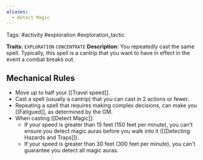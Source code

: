 ```yaml
---
aliases:
  - Detect Magic
---
```

Tags: #activity #exploration #exploration_tactic 

**Traits:** `EXPLORATION` `CONCENTRATE`
**Description:** You repeatedly cast the same spell. Typically, this spell is a cantrip that you want to have in effect in the event a combat breaks out.

##  Mechanical Rules
 
- Move up to half your [[Travel speed]].
- Cast a spell (usually a cantrip) that you can cast in 2 actions or fewer. 
- Repeating a spell that requires making complex decisions, can make you [[Fatigued]], as determined by the GM.
- When casting [[Detect Magic]]:
	- If your speed is greater than 15 feet (150 feet per minute), you can't ensure you detect magic auras before you walk into it ([[Detecting Hazards and Traps]]).
	- If your speed is greater than 30 feet (300 feet per minute), you can't guarantee you detect all magic auras.